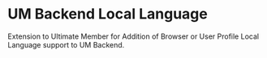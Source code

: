 # UM Backend Local Language
Extension to Ultimate Member for Addition of Browser or User Profile Local Language support to UM Backend.
